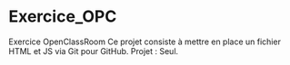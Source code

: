 # Exercice_OPC
Exercice OpenClassRoom
Ce projet consiste à mettre en place un fichier HTML et JS via Git pour GitHub.
Projet : Seul.
